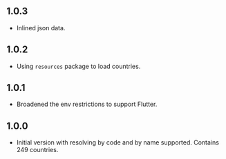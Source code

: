 ## 1.0.3

* Inlined json data.

## 1.0.2

* Using `resources` package to load countries.

## 1.0.1

* Broadened the env restrictions to support Flutter.

## 1.0.0

* Initial version with resolving by code and by name supported. Contains 249 countries.
